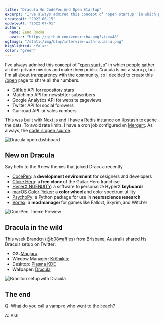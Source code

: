 ```yaml
---
title: "Dracula On CodePen And Open Startup"
excerpt: "I've always admired this concept of 'open startup' in which people gather all their private metrics and make them public."
createdAt: "2022-06-15"
updatedAt: "2022-07-01"
author:
  name: Zeno Rocha
  avatar: "https://github.com/zenorocha.png?size=48"
ogImage: "/static/img/blog/interview-with-lucas-a.png"
highlighted: "false"
color: "green"
---
```


I've always admired this concept of "[open startup](https://twitter.com/levelsio/status/968219339588493312)" in which people gather all their private metrics and make them public. Dracula is not a startup, but I'm all about transparency with the community, so I decided to create this [/open](/open) page to share all the numbers.

- GitHub API for repository stars
- Mailchimp API for newsletter subscribers
- Google Analytics API for website pageviews
- Twitter API for social followers
- Gumroad API for sales numbers

This was built with Next.js and I have a Redis instance on [Upstash](https://upstash.com/) to cache the data. To avoid rate limits, I have a cron job configured on [Mergent](https://mergent.co/). As always, the [code is open source](https://github.com/dracula/draculatheme.com).

![Dracula open dashboard](/static/img/blog/dracula-on-codepen-and-open-startup-a.png)

## New on Dracula

Say hello to the 6 new themes that joined Dracula recently:

- [CodePen](/codepen): a **development environment** for designers and developers
- [Clone Hero](/clone-hero): a **free clone** of the Guitar Hero franchise
- [HyperX NGENUITY](/ngenuity): a software to personalize HyperX **keyboards**
- [macOS Color Picker](/macos-color-picker): a **color wheel** and color spectrum utility
- [PsychoPy](/psychopy): a Python package for use in **neuroscience research**
- [Vortex](/vortex-mod-manager): a **mod manager** for games like Fallout, Skyrim, and Witcher

![CodePen Theme Preview](/static/img/blog/dracula-on-codepen-and-open-startup-b.png)

## Dracula in the wild

This week Brandon ([@b08waffles](https://twitter.com/b08waffles/status/1535963933378768910)) from Brisbane, Australia shared his Dracula setup on Twitter:

- OS: [Manjaro](https://manjaro.org/)
- Window Manager: [Kröhnkite](https://github.com/esjeon/krohnkite)
- Desktop: [Plasma KDE](https://kde.org/plasma-desktop/)
- Wallpaper: [Dracula](https://github.com/dracula/wallpaper/blob/master/manjaro.png)

![Brandon setup with Dracula](/static/img/blog/dracula-on-codepen-and-open-startup-c.png)

## The end

Q: What do you call a vampire who went to the beach?

A: Ash
